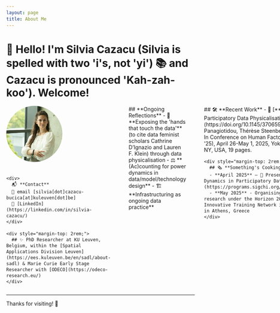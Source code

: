 ```yaml
---
layout: page
title: About Me
---
```


# 👋 Hello! I'm Silvia Cazacu (Silvia is spelled with two 'i's, not 'yi') 📚 and Cazacu is pronounced 'Kah-zah-koo'). Welcome!

<div style="display: flex; justify-content: space-between; gap: 2rem;">
  <!-- Column 1: Profile, Contact & PhD Researcher Info -->
  <div style="flex: 1; padding-right: 1rem;">
    <div style="margin-bottom: 2rem;">
      <!-- Profile Image Section -->
      <img src="Silvia_profile_2.jpg" alt="Silvia's Profile" style="width: 150px; height: 150px; border-radius: 50%; object-fit: cover;">
    </div>
    
    <div>
      📬 **Contact**  
      📧 email [silvia[dot]cazacu-bucica[at]kuleuven[dot]be]  
      💼 [LinkedIn](https://linkedin.com/in/silvia-cazacu/)
    </div>
    
    <div style="margin-top: 2rem;">
      ## ✨ PhD Researcher at KU Leuven, Belgium, within the [Spatial Applications Division Leuven](https://ees.kuleuven.be/en/sadl/about-sadl) & Marie Curie Early Stage Researcher with [ODECO](https://odeco-research.eu/)
    </div>
  </div>

  <!-- Column 2: Ongoing Reflections -->
  <div style="flex: 1; padding-right: 1rem;">
    <div>
      ## **Ongoing Reflections**  
      - 🤲 **Exposing the 'hands that touch the data'** (to cite data feminist scholars Cathrine D’Ignazio and Lauren F. Klein) through data physicalisation  
      - ⚖️ **(Ac)counting for power dynamics in data/model/technology design**  
      - 🏗️ **Infrastructuring as ongoing data practice**
    </div>
  </div>

  <!-- Column 3: Recent Work + Something's Cooking -->
  <div style="flex: 1;">
    <div>
      ## 🛠️ **Recent Work**
      - 📄 [**Disentangling Power Dynamics in Participatory Data Physicalisation**](https://doi.org/10.1145/3706598.3713703) Silvia Cazacu, Georgia Panagiotidou, Thérèse Steenberghen, and Andrew Vande Moere. In Conference on Human Factors in Computing Systems (CHI ’25), April 26-May 1, 2025, Yokohama, Japan. ACM, New York, NY, USA, 19 pages.
    </div>
    
    <div style="margin-top: 2rem;">
      ## 🗞️ **Something's Cooking**
      - **April 2025** – 🎉 Presenting "Disentangling Power Dynamics in Participatory Data Physicalisation" at [CHI2025](https://programs.sigchi.org/chi/2025/program/content/188914)
      - **May 2025** - Organising, presenting, discussing my PhD research under the Horizon 2020 Marie Skłodowska-Curie Innovative Training Network initiative ODECO final conference in Athens, Greece
    </div>
  </div>
</div>

---

Thanks for visiting! 🧡
